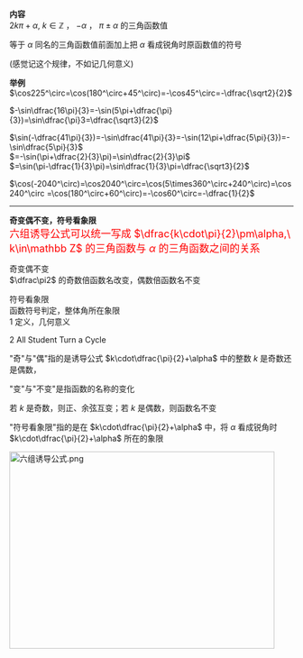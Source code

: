 **内容**  
$2k\pi+\alpha,\ k\in\mathbb Z$ ， $-\alpha$ ， $\pi\pm\alpha$ 的三角函数值  
  
等于 $\alpha$ 同名的三角函数值前面加上把 $\alpha$ 看成锐角时原函数值的符号  
  
(感觉记这个规律，不如记几何意义)  
  
**举例**  
$\cos225^\circ=\cos(180^\circ+45^\circ)=-\cos45^\circ=-\dfrac{\sqrt2}{2}$  
  
$-\sin\dfrac{16\pi}{3}=-\sin(5\pi+\dfrac{\pi}{3})=\sin\dfrac{\pi}3=\dfrac{\sqrt3}{2}$  
  
$\sin(-\dfrac{41\pi}{3})=-\sin\dfrac{41\pi}{3}=-\sin(12\pi+\dfrac{5\pi}{3})=-\sin\dfrac{5\pi}{3}$  
$=-\sin(\pi+\dfrac{2}{3}\pi)=\sin\dfrac{2}{3}\pi$  
$=\sin(\pi-\dfrac{1}{3}\pi)=\sin\dfrac{1}{3}\pi=\dfrac{\sqrt3}{2}$  
  
$\cos(-2040^\circ)=\cos2040^\circ=\cos(5\times360^\circ+240^\circ)=\cos240^\circ  
=\cos(180^\circ+60^\circ)=-\cos60^\circ=-\dfrac{1}{2}$  
  
---  
  
**奇变偶不变，符号看象限**  
<font color=red size=4px>六组诱导公式可以统一写成 $\dfrac{k\cdot\pi}{2}\pm\alpha,\ k\in\mathbb Z$ 的三角函数与 $\alpha$ 的三角函数之间的关系</font>  
  
奇变偶不变  
$\dfrac\pi2$ 的奇数倍函数名改变，偶数倍函数名不变  
  
符号看象限  
函数符号判定，整体角所在象限  
1 定义，几何意义  
  
2 All Student Turn a Cycle  
  
"奇"与"偶"指的是诱导公式 $k\cdot\dfrac{\pi}{2}+\alpha$ 中的整数 $k$ 是奇数还是偶数，  
  
"变"与"不变"是指函数的名称的变化  
  
若 $k$ 是奇数，则正、余弦互变；若 $k$ 是偶数，则函数名不变  
  
"符号看象限"指的是在 $k\cdot\dfrac{\pi}{2}+\alpha$ 中，将 $\alpha$ 看成锐角时 $k\cdot\dfrac{\pi}{2}+\alpha$ 所在的象限  
  
<img src="E:\Math\work_space\math\005-入门课程-解析几何\098 resources\六组诱导公式.png" width="470px" height="350px" align="left" alt="六组诱导公式.png"/>  
